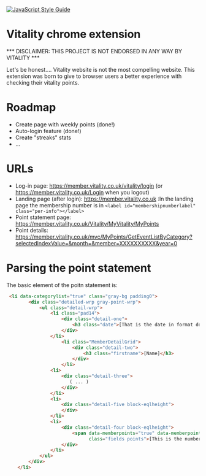 [![JavaScript Style Guide](https://img.shields.io/badge/code_style-standard-brightgreen.svg)](https://standardjs.com)

# Vitality chrome extension

*** DISCLAIMER: THIS PROJECT IS NOT ENDORSED IN ANY WAY BY VITALITY ***

Let's be honest.... Vitality website is not the most compelling website. This extension was born to give to browser users a better experience with checking their vitality points.

# Roadmap
* Create page with weekly points (done!)
* Auto-login feature (done!)
* Create "streaks" stats
* ...

# URLs
* Log-in page: https://member.vitality.co.uk/vitality/login (or https://member.vitality.co.uk/Login when you logout)
* Landing page (after login): https://member.vitality.co.uk
:In the landing page the membership number is in ```<label id="membershipnumberlabel" class="per-info"></label>```
* Point statement page: https://member.vitality.co.uk/Vitality/MyVitality/MyPoints
* Point details: https://member.vitality.co.uk/mvc/MyPoints/GetEventListByCategory?selectedIndexValue=&month=&member=XXXXXXXXXX&year=0

# Parsing the point statement

The basic element of the poitn statement is:

```HTML
 <li data-categorylist="true" class="gray-bg padding0">
        <div class="detailed-wrp gray-point-wrp">
            <ul class="detail-wrp">
                <li class="pad14">
                    <div class="detail-one">
                        <h3 class="date">[That is the date in format dd MMM]</h3>
                    </div>
                </li>
                    <li class="MemberDetailGrid">
                        <div class="detail-two">
                            <h3 class="firstname">[Name]</h3>
                        </div>
                    </li>
                <li>
                    <div class="detail-three">
                       ( ... )
                    </div>
                </li>
                <li>
                    <div class="detail-five block-eqlheight">   
                    </div>
                </li>
                <li>
                    <div class="detail-four block-eqlheight">
                        <span data-memberpoints="true" data-memberpointsval="5"
                              class="fields points">[This is the number of points]</span>
                    </div>
                </li>
            </ul>
        </div>
    </li>
```

